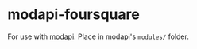# modapi-foursquare

For use with [modapi](https://github.com/csu/modapi). Place in modapi's `modules/` folder.